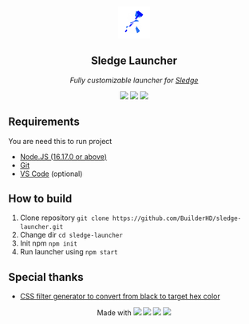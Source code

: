 <p align="center"><img src="img/icon.png"></img></p>
<h2 align="center">Sledge Launcher</h2>
<p align="center">
<i>Fully customizable launcher for <a href="https://github.com/44lr/sledge">Sledge</a></i>
<p align="center">
<img src="https://img.shields.io/github/downloads/BuilderHD/sledge-launcher/total?style=flat-square"></img>
<img src="https://img.shields.io/tokei/lines/github/BuilderHD/sledge-launcher?style=flat-square"></img>
<img src="https://img.shields.io/github/last-commit/BuilderHD/sledge-launcher?style=flat-square"></img>
</p>

## Requirements
You are need this to run project
* [Node.JS (16.17.0 or above)](https://nodejs.org/)
* [Git](https://git-scm.com/)
* [VS Code](https://code.visualstudio.com/) (optional)

## How to build
1. Clone repository ``git clone https://github.com/BuilderHD/sledge-launcher.git``
2. Change dir ``cd sledge-launcher``
3. Init npm ``npm init``
4. Run launcher using ``npm start``

## Special thanks
* [CSS filter generator to convert from black to target hex color](https://codepen.io/sosuke/pen/Pjoqqp)

<p align="center">Made with
<img src="https://github.com/rahul-jha98/README_icons/blob/main/language_and_tools/square/html/html.png" style="width: 30px;"></img>
<img src="https://github.com/rahul-jha98/README_icons/blob/main/language_and_tools/square/css/css.png" style="width: 30px;"></img>
<img src="https://github.com/rahul-jha98/README_icons/blob/main/language_and_tools/square/javascript/javascript.png" style="width: 30px;"></img>
<img src="https://avatars.githubusercontent.com/u/13409222?s=40"></img></p>